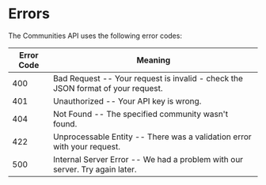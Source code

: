 # Errors

The Communities API uses the following error codes:

Error Code | Meaning
---------- | -------
400        | Bad Request -- Your request is invalid - check the JSON format of your request.
401        | Unauthorized -- Your API key is wrong.
404        | Not Found -- The specified community wasn't found.
422        | Unprocessable Entity -- There was a validation error with your request.
500        | Internal Server Error -- We had a problem with our server. Try again later.
